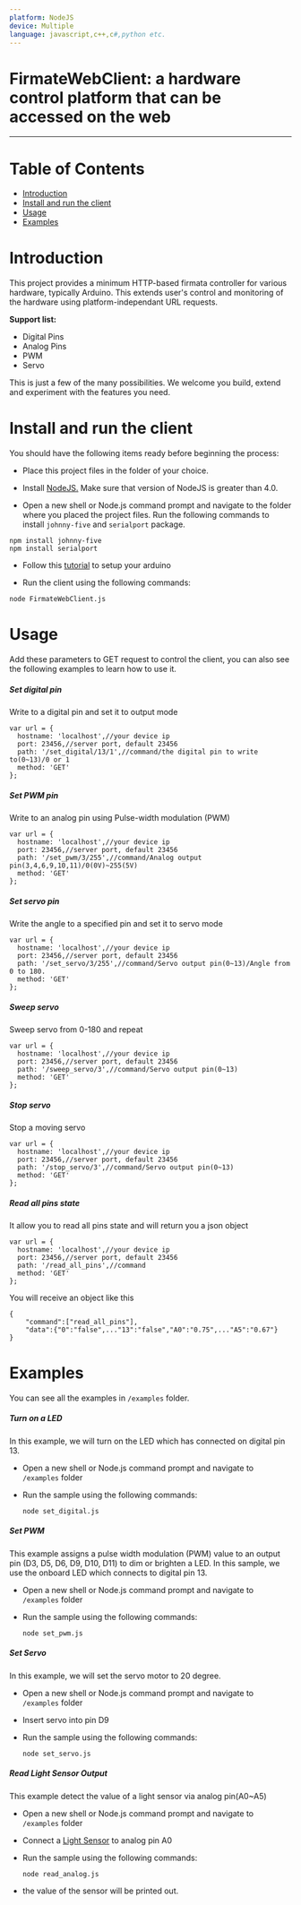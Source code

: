 ```yaml
---
platform: NodeJS
device: Multiple
language: javascript,c++,c#,python etc.
---
```



FirmateWebClient: a hardware control platform that can be accessed on the web
===
---

# Table of Contents

-   [Introduction](#Introduction)
-   [Install and run the client](#install-and-run-the-client)
-   [Usage](#Usage)
-   [Examples](#Examples)




# Introduction

This project provides a minimum HTTP-based firmata controller for various hardware, typically Arduino. This extends user's control and monitoring of the hardware using platform-independant URL requests.

**Support list:**

- Digital Pins
- Analog Pins
- PWM
- Servo

This is just a few of the many possibilities. We welcome you build, extend and experiment with the features you need.


# Install and run the client

You should have the following items ready before beginning the process:

-   Place this project files in the folder of your choice.

-   Install [NodeJS.](https://nodejs.org) Make sure that version of NodeJS is greater than 4.0.

-   Open a new shell or Node.js command prompt and navigate to the folder where you placed the project files. Run the following commands to install `johnny-five` and `serialport` package.

```
npm install johnny-five
npm install serialport
```

-   Follow this [tutorial](#http://www.lattepanda.com/docs/#SetuptheArduino) to setup your arduino

-   Run the client using the following commands:

```
node FirmateWebClient.js
```


# Usage

Add these parameters to GET request to control the client, you can also see the following examples to learn how to use it.

##### Set digital pin

Write to a digital pin and set it to output mode

```
var url = {
  hostname: 'localhost',//your device ip
  port: 23456,//server port, default 23456
  path: '/set_digital/13/1',//command/the digital pin to write to(0~13)/0 or 1
  method: 'GET'
};
```

##### Set PWM pin

Write to an analog pin using Pulse-width modulation (PWM)

```
var url = {
  hostname: 'localhost',//your device ip
  port: 23456,//server port, default 23456
  path: '/set_pwm/3/255',//command/Analog output pin(3,4,6,9,10,11)/0(0V)~255(5V)
  method: 'GET'
};
```

##### Set servo pin

Write the angle to a specified pin and set it to servo mode

```
var url = {
  hostname: 'localhost',//your device ip
  port: 23456,//server port, default 23456
  path: '/set_servo/3/255',//command/Servo output pin(0~13)/Angle from 0 to 180.
  method: 'GET'
};
```

##### Sweep servo

Sweep servo from 0-180 and repeat

```
var url = {
  hostname: 'localhost',//your device ip
  port: 23456,//server port, default 23456
  path: '/sweep_servo/3',//command/Servo output pin(0~13)
  method: 'GET'
};
```

##### Stop servo

Stop a moving servo

```
var url = {
  hostname: 'localhost',//your device ip
  port: 23456,//server port, default 23456
  path: '/stop_servo/3',//command/Servo output pin(0~13)
  method: 'GET'
};
```

##### Read all pins state

It allow you to read all pins state and will return you a json object

```
var url = {
  hostname: 'localhost',//your device ip
  port: 23456,//server port, default 23456
  path: '/read_all_pins',//command
  method: 'GET'
};
```

You will receive an object like this

```
{
	"command":["read_all_pins"],
	"data":{"0":"false",..."13":"false","A0":"0.75",..."A5":"0.67"}
}
```


# Examples

You can see all the examples in  `/examples` folder.

##### Turn on a LED

In this example, we will turn on the LED which has connected on digital pin 13.

- Open a new shell or Node.js command prompt and navigate to `/examples` folder

- Run the sample using the following commands:

  `node set_digital.js`

##### Set PWM

This example assigns a pulse width modulation (PWM) value to an output pin (D3, D5, D6, D9, D10, D11) to dim or brighten a LED. In this sample, we use the onboard LED which connects to digital pin 13.

- Open a new shell or Node.js command prompt and navigate to `/examples` folder

- Run the sample using the following commands:

  `node set_pwm.js`

##### Set Servo

In this example, we will set the servo motor to 20 degree. 

- Open a new shell or Node.js command prompt and navigate to `/examples` folder

- Insert servo into pin D9

- Run the sample using the following commands:

  `node set_servo.js`

##### Read Light Sensor Output

This example detect the value of a light sensor via analog pin(A0~A5) 

- Open a new shell or Node.js command prompt and navigate to `/examples` folder

- Connect a [Light Sensor](#http://www.lattepanda.com/product-details/?pid=6) to analog pin A0

- Run the sample using the following commands:

  `node read_analog.js`

- the value of the sensor will be printed out.

